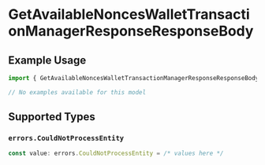 # GetAvailableNoncesWalletTransactionManagerResponseResponseBody

## Example Usage

```typescript
import { GetAvailableNoncesWalletTransactionManagerResponseResponseBody } from "@starton/sdk/sdk/models/errors";

// No examples available for this model
```

## Supported Types

### `errors.CouldNotProcessEntity`

```typescript
const value: errors.CouldNotProcessEntity = /* values here */
```

